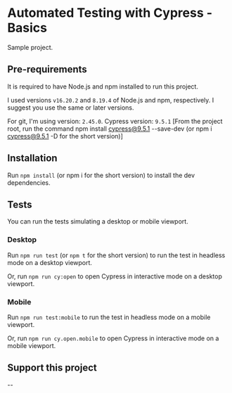 # Automated Testing with Cypress - Basics

Sample project.


## Pre-requirements

It is required to have Node.js and npm installed to run this project.

I used versions  `v16.20.2` and `8.19.4` of Node.js and npm, respectively. I suggest you use the same or later versions.

For git, I'm using version: `2.45.0`.
Cypress version: `9.5.1` [From the project root, run the command npm install cypress@9.5.1 --save-dev (or npm i cypress@9.5.1 -D for the short version)]

## Installation

Run `npm install` (or npm i for the short version) to install the dev dependencies.


## Tests

You can run the tests simulating a desktop or mobile viewport.

### Desktop

Run `npm run test` (or `npm t` for the short version) to run the test in headless mode on a desktop viewport.

Or, run `npm run cy:open` to open Cypress in interactive mode on a desktop viewport.

### Mobile

Run `npm run test:mobile` to run the test in headless mode on a mobile viewport.

Or, run `npm run cy.open.mobile` to open Cypress in interactive mode on a mobile viewport.


## Support this project
--